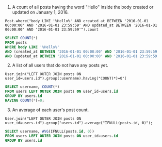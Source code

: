 1. A count of all posts having the word "Hello" inside the body created or updated on January 1, 2016.

```
Post.where("body LIKE '%Hello%' AND created_at BETWEEN '2016-01-01 00:00:00' AND '2016-01-01 23:59:59' AND updated_at BETWEEN '2016-01-01 00:00:00' AND '2016-01-01 23:59:59'").count
```

``` sql
SELECT COUNT(*)
FROM posts
WHERE body LIKE '%Hello%'
AND (created_at BETWEEN '2016-01-01 00:00:00' AND '2016-01-01 23:59:59')
AND (updated_at BETWEEN '2016-01-01 00:00:00' AND '2016-01-01 23:59:59');
```

2. A list of all users that do not have any posts yet.

```
User.join("LEFT OUTER JOIN posts ON user_id=users.id").group(:username).having("COUNT(*)=0")
```

``` sql
SELECT username, COUNT(*)
FROM users LEFT OUTER JOIN posts ON user_id=users.id
GROUP BY users.id
HAVING COUNT(*)=0;
```

3. An average of each user's post count.

```
User.join("LEFT OUTER JOIN posts ON user_id=users.id").group("users.id").average("IFNULL(posts.id, 0)");
```

``` sql
SELECT username, AVG(IFNULL(posts.id, 0))
FROM users LEFT OUTER JOIN posts ON user_id=users.id
GROUP BY users.id
```
